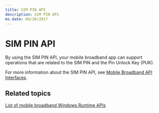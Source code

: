 ```yaml
---
title: SIM PIN API
description: SIM PIN API
ms.date: 04/20/2017
---
```


# SIM PIN API


By using the SIM PIN API, your mobile broadband app can support operations that are related to the SIM PIN and the Pin Unlock Key (PUK).

For more information about the SIM PIN API, see [Mobile Broadband API Interfaces](/windows/desktop/mbn/mobile-broadband-networks-api-interfaces).

## <span id="related_topics"></span>Related topics


[List of mobile broadband Windows Runtime APIs](list-of-mobile-broadband-windows-runtime-apis.md)

 

